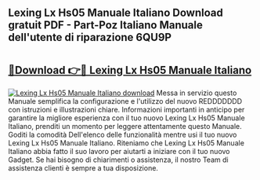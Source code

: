 ## Lexing Lx Hs05 Manuale Italiano Download gratuit PDF - Part-Poz Italiano Manuale dell'utente di riparazione 6QU9P

# <h2><a href="http://dfgfjk.blite.top/?on=Lexing+Lx+Hs05+Manuale+Italiano">🔗Download 👉🔴 Lexing Lx Hs05 Manuale Italiano</a></h2>

[![Lexing Lx Hs05 Manuale Italiano download](https://i.imgur.com/lujVjoI.png)](http://dfgfjk.blite.top/?on=Lexing+Lx+Hs05+Manuale+Italiano)
Messa in servizio questo Manuale semplifica la configurazione e l'utilizzo del nuovo REDDDDDDD con istruzioni e illustrazioni chiare. Informazioni importanti in anticipo per garantire la migliore esperienza con il tuo nuovo Lexing Lx Hs05 Manuale Italiano, prenditi un momento per leggere attentamente questo Manuale. Goditi la comodità Dell'elenco delle funzionalità mentre usi il tuo nuovo Lexing Lx Hs05 Manuale Italiano. Riteniamo che Lexing Lx Hs05 Manuale Italiano abbia fatto il suo lavoro per aiutarti a iniziare con il tuo nuovo Gadget. Se hai bisogno di chiarimenti o assistenza, il nostro Team di assistenza clienti è sempre a tua disposizione.
